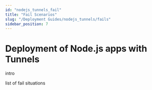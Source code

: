 ```yaml
---
id: "nodejs_tunnels_fail"
title: "Fail Scenarios"
slug: "/Deployment Guides/nodejs_tunnels/fails"
sidebar_position: 7
---
```


# Deployment of Node.js apps with Tunnels

intro

list of fail situations
